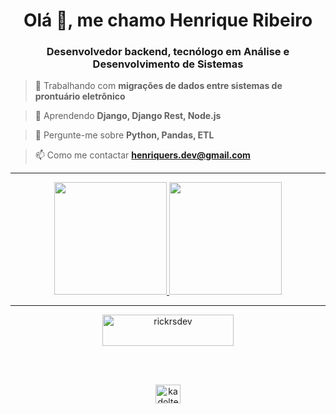 <h1 align="center">Olá 👋, me chamo Henrique Ribeiro</h1>
<h3 align="center">Desenvolvedor backend, tecnólogo em Análise e Desenvolvimento de Sistemas</h3>

> 🔭 Trabalhando com **migrações de dados entre sistemas de prontuário eletrônico**

> 🌱 Aprendendo **Django, Django Rest, Node.js**

> 💬 Pergunte-me sobre **Python, Pandas, ETL**

> 📫 Como me contactar **henriquers.dev@gmail.com**

<hr>

<div align="center">
<a href="https://github.com/seu-usuário-aqui">
<img height="180em" src="https://github-readme-stats.vercel.app/api/top-langs/?username=rick-rs&layout=compact&langs_count=7&theme=dracula"/>
<img height="180em" src="https://github-readme-stats.vercel.app/api?username=rick-rs&show_icons=true&theme=dracula&include_all_commits=true&count_private=true"/>
</div>

<hr>

<div>
  <p align="center"><a href="https://www.buymeacoffee.com/rickrsdev"> <img align="center" src="https://cdn.buymeacoffee.com/buttons/v2/default-yellow.png" height="50" width="210" alt="rickrsdev" /></a></p><br><br>
 <p align="center">
  <a href="https://linkedin.com/in/kadoltech" target="blank"><img align="center" src="https://raw.githubusercontent.com/rahuldkjain/github-profile-readme-generator/master/src/images/icons/Social/linked-in-alt.svg" alt="kadoltech" height="30" width="40" /></a>
  </p>
</div>



